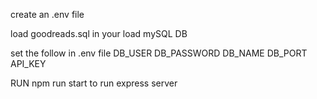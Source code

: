 create an .env file

load goodreads.sql in your load mySQL DB

set the follow in .env file
DB_USER
DB_PASSWORD
DB_NAME
DB_PORT
API_KEY

RUN npm run start to run express server
